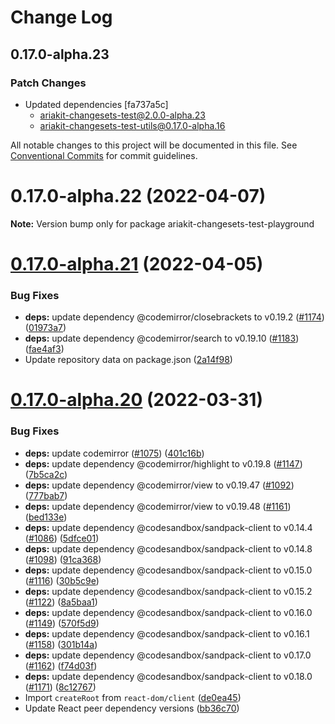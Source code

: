 # Change Log

## 0.17.0-alpha.23

### Patch Changes

- Updated dependencies [fa737a5c]
  - ariakit-changesets-test@2.0.0-alpha.23
  - ariakit-changesets-test-utils@0.17.0-alpha.16

All notable changes to this project will be documented in this file.
See [Conventional Commits](https://conventionalcommits.org) for commit guidelines.

# 0.17.0-alpha.22 (2022-04-07)

**Note:** Version bump only for package ariakit-changesets-test-playground

# [0.17.0-alpha.21](https://github.com/ariakit-changesets-test/ariakit-changesets-test/compare/ariakit-changesets-test-playground@0.17.0-alpha.20...ariakit-changesets-test-playground@0.17.0-alpha.21) (2022-04-05)

### Bug Fixes

- **deps:** update dependency @codemirror/closebrackets to v0.19.2 ([#1174](https://github.com/ariakit-changesets-test/ariakit-changesets-test/issues/1174)) ([01973a7](https://github.com/ariakit-changesets-test/ariakit-changesets-test/commit/01973a799477d4a9a75a316b0b6c2f7296a8aa18))
- **deps:** update dependency @codemirror/search to v0.19.10 ([#1183](https://github.com/ariakit-changesets-test/ariakit-changesets-test/issues/1183)) ([fae4af3](https://github.com/ariakit-changesets-test/ariakit-changesets-test/commit/fae4af3852036bdb0af135dd9c86ffd39289d8cd))
- Update repository data on package.json ([2a14f98](https://github.com/ariakit-changesets-test/ariakit-changesets-test/commit/2a14f98bf19d713dd145d4dfa2e5775f5469ce9c))

# [0.17.0-alpha.20](https://github.com/ariakit-changesets-test/ariakit-changesets-test/compare/ariakit-changesets-test-playground@0.17.0-alpha.19...ariakit-changesets-test-playground@0.17.0-alpha.20) (2022-03-31)

### Bug Fixes

- **deps:** update codemirror ([#1075](https://github.com/ariakit-changesets-test/ariakit-changesets-test/issues/1075)) ([401c16b](https://github.com/ariakit-changesets-test/ariakit-changesets-test/commit/401c16b46b06427f735a93b796206125eb4d1112))
- **deps:** update dependency @codemirror/highlight to v0.19.8 ([#1147](https://github.com/ariakit-changesets-test/ariakit-changesets-test/issues/1147)) ([7b5ca2c](https://github.com/ariakit-changesets-test/ariakit-changesets-test/commit/7b5ca2c5d74c8835ee856b11d4d58e9ba0fd6d40))
- **deps:** update dependency @codemirror/view to v0.19.47 ([#1092](https://github.com/ariakit-changesets-test/ariakit-changesets-test/issues/1092)) ([777bab7](https://github.com/ariakit-changesets-test/ariakit-changesets-test/commit/777bab7e7b8547bcc1c44d1ab879f5a3f7d14467))
- **deps:** update dependency @codemirror/view to v0.19.48 ([#1161](https://github.com/ariakit-changesets-test/ariakit-changesets-test/issues/1161)) ([bed133e](https://github.com/ariakit-changesets-test/ariakit-changesets-test/commit/bed133e0fd6bc4c11f8c188cbdf236e530ad942a))
- **deps:** update dependency @codesandbox/sandpack-client to v0.14.4 ([#1086](https://github.com/ariakit-changesets-test/ariakit-changesets-test/issues/1086)) ([5dfce01](https://github.com/ariakit-changesets-test/ariakit-changesets-test/commit/5dfce013ed75262c531a1e5f04cab600ac273382))
- **deps:** update dependency @codesandbox/sandpack-client to v0.14.8 ([#1098](https://github.com/ariakit-changesets-test/ariakit-changesets-test/issues/1098)) ([91ca368](https://github.com/ariakit-changesets-test/ariakit-changesets-test/commit/91ca368a5e911df7aea080b54dee0020031131dc))
- **deps:** update dependency @codesandbox/sandpack-client to v0.15.0 ([#1116](https://github.com/ariakit-changesets-test/ariakit-changesets-test/issues/1116)) ([30b5c9e](https://github.com/ariakit-changesets-test/ariakit-changesets-test/commit/30b5c9e0f1228deaecabde79310c26396796972a))
- **deps:** update dependency @codesandbox/sandpack-client to v0.15.2 ([#1122](https://github.com/ariakit-changesets-test/ariakit-changesets-test/issues/1122)) ([8a5baa1](https://github.com/ariakit-changesets-test/ariakit-changesets-test/commit/8a5baa1038eb55ed7690cb580c6ccebceb37a2dc))
- **deps:** update dependency @codesandbox/sandpack-client to v0.16.0 ([#1149](https://github.com/ariakit-changesets-test/ariakit-changesets-test/issues/1149)) ([570f5d9](https://github.com/ariakit-changesets-test/ariakit-changesets-test/commit/570f5d90b22ab890709b1a78b9f4bcd3933ef705))
- **deps:** update dependency @codesandbox/sandpack-client to v0.16.1 ([#1158](https://github.com/ariakit-changesets-test/ariakit-changesets-test/issues/1158)) ([301b14a](https://github.com/ariakit-changesets-test/ariakit-changesets-test/commit/301b14a94187217a4912217902925a4a87a79d03))
- **deps:** update dependency @codesandbox/sandpack-client to v0.17.0 ([#1162](https://github.com/ariakit-changesets-test/ariakit-changesets-test/issues/1162)) ([f74d03f](https://github.com/ariakit-changesets-test/ariakit-changesets-test/commit/f74d03f2233d37339736a6c2afa45936a49f87b4))
- **deps:** update dependency @codesandbox/sandpack-client to v0.18.0 ([#1171](https://github.com/ariakit-changesets-test/ariakit-changesets-test/issues/1171)) ([8c12767](https://github.com/ariakit-changesets-test/ariakit-changesets-test/commit/8c12767b0a2712958fa665412b3a2cc920e30b26))
- Import `createRoot` from `react-dom/client` ([de0ea45](https://github.com/ariakit-changesets-test/ariakit-changesets-test/commit/de0ea45d5d2d8502d84b3f7c8961fa816fee908b))
- Update React peer dependency versions ([bb36c70](https://github.com/ariakit-changesets-test/ariakit-changesets-test/commit/bb36c709b4ec0444941f7b7ac60e311b55ccbe9d))
